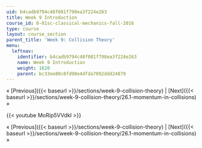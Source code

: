 ```yaml
---
uid: b4cadb9794c48f081f798ea3f224e263
title: Week 9 Introduction
course_id: 8-01sc-classical-mechanics-fall-2016
type: course
layout: course_section
parent_title: 'Week 9: Collision Theory'
menu:
  leftnav:
    identifier: b4cadb9794c48f081f798ea3f224e263
    name: Week 9 Introduction
    weight: 1620
    parent: bc33ee80c8fd90e4dfda7092ddd24879
---
```


« [Previous]({{< baseurl >}}/sections/week-9-collision-theory) | [Next]({{< baseurl >}}/sections/week-9-collision-theory/26.1-momentum-in-collisions) »

{{< youtube MoRip5VVdkI >}}

« [Previous]({{< baseurl >}}/sections/week-9-collision-theory) | [Next]({{< baseurl >}}/sections/week-9-collision-theory/26.1-momentum-in-collisions) »